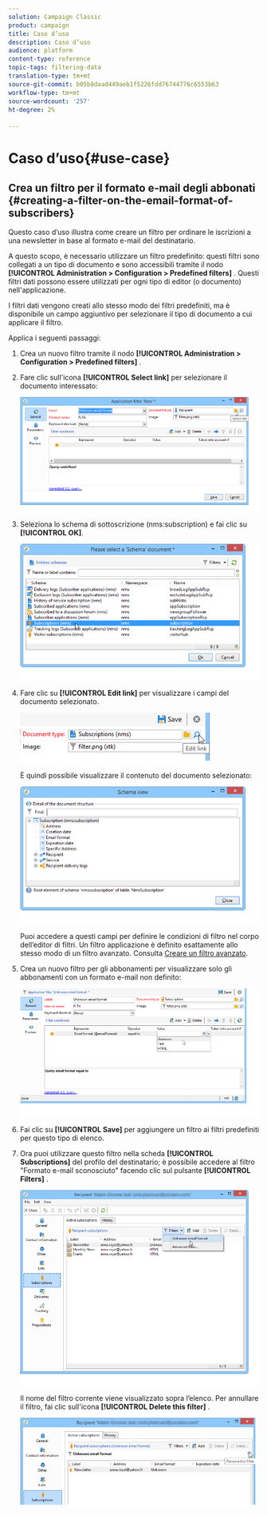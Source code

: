 ```yaml
---
solution: Campaign Classic
product: campaign
title: Caso d’uso
description: Caso d’uso
audience: platform
content-type: reference
topic-tags: filtering-data
translation-type: tm+mt
source-git-commit: b05b8daad449aeb1f5226fdd76744776c6553b63
workflow-type: tm+mt
source-wordcount: '257'
ht-degree: 2%

---
```



# Caso d’uso{#use-case}

## Crea un filtro per il formato e-mail degli abbonati {#creating-a-filter-on-the-email-format-of-subscribers}

Questo caso d’uso illustra come creare un filtro per ordinare le iscrizioni a una newsletter in base al formato e-mail del destinatario.

A questo scopo, è necessario utilizzare un filtro predefinito: questi filtri sono collegati a un tipo di documento e sono accessibili tramite il nodo **[!UICONTROL Administration > Configuration > Predefined filters]** . Questi filtri dati possono essere utilizzati per ogni tipo di editor (o documento) nell&#39;applicazione.

I filtri dati vengono creati allo stesso modo dei filtri predefiniti, ma è disponibile un campo aggiuntivo per selezionare il tipo di documento a cui applicare il filtro.

Applica i seguenti passaggi:

1. Crea un nuovo filtro tramite il nodo **[!UICONTROL Administration > Configuration > Predefined filters]** .
1. Fare clic sull&#39;icona **[!UICONTROL Select link]** per selezionare il documento interessato:

   ![](assets/s_ncs_user_filter_choose_schema.png)

1. Seleziona lo schema di sottoscrizione (nms:subscription) e fai clic su **[!UICONTROL OK]**.

   ![](assets/s_ncs_user_filter_select_schema.png)

1. Fare clic su **[!UICONTROL Edit link]** per visualizzare i campi del documento selezionato.

   ![](assets/s_ncs_user_filter_edit_schema.png)

   È quindi possibile visualizzare il contenuto del documento selezionato:

   ![](assets/s_ncs_user_filter_view_schema.png)

   Puoi accedere a questi campi per definire le condizioni di filtro nel corpo dell’editor di filtri. Un filtro applicazione è definito esattamente allo stesso modo di un filtro avanzato. Consulta [Creare un filtro avanzato](../../platform/using/creating-filters.md#creating-an-advanced-filter).

1. Crea un nuovo filtro per gli abbonamenti per visualizzare solo gli abbonamenti con un formato e-mail non definito:

   ![](assets/s_ncs_user_filter_parameters.png)

1. Fai clic su **[!UICONTROL Save]** per aggiungere un filtro ai filtri predefiniti per questo tipo di elenco.
1. Ora puoi utilizzare questo filtro nella scheda **[!UICONTROL Subscriptions]** del profilo del destinatario; è possibile accedere al filtro &quot;Formato e-mail sconosciuto&quot; facendo clic sul pulsante **[!UICONTROL Filters]** .

   ![](assets/s_ncs_user_filter_on_events.png)

   Il nome del filtro corrente viene visualizzato sopra l’elenco. Per annullare il filtro, fai clic sull&#39;icona **[!UICONTROL Delete this filter]** .

   ![](assets/s_ncs_user_filter_on_subscriptions.png)


